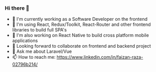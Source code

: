 ### Hi there 👋


- 🔭 I'm currently working as a Software Developer on the frontend
- 🌱 I'm using React, Redux/Toolkit, React-Router and other frontend libraries to build full SPA's
- 📱 I'm also working on React Native to build cross platform mobile applications
- 👯 Looking forward to collaborate on frontend and backend project
- 💬 Ask me about Laravel/Vue
- 📫 How to reach me: https://www.linkedin.com/in/faizan-raza-02796b214/
